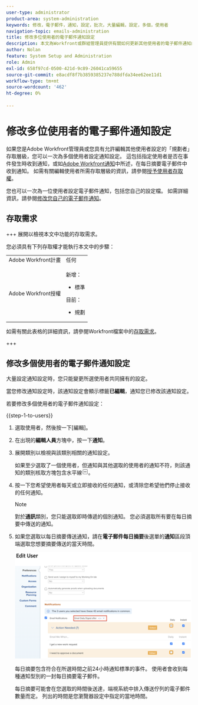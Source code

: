 ```yaml
---
user-type: administrator
product-area: system-administration
keywords: 修改，電子郵件，通知，設定，批次，大量編輯，設定，多個，使用者
navigation-topic: emails-administration
title: 修改多位使用者的電子郵件通知設定
description: 本文為Workfront或群組管理員提供有關如何更新其他使用者的電子郵件通知的資訊。
author: Nolan
feature: System Setup and Administration
role: Admin
exl-id: 658f97cd-0500-421d-9c89-26041ca59655
source-git-commit: e8acdf8f7b3859385237e788dfda34ee62ee11d1
workflow-type: tm+mt
source-wordcount: '462'
ht-degree: 0%

---
```


# 修改多位使用者的電子郵件通知設定

<!-- Audited: 12/2023 -->

如果您是Adobe Workfront管理員或您具有允許編輯其他使用者設定的「規劃者」存取層級，您可以一次為多個使用者設定通知設定。 這包括指定使用者是否在事件發生時收到通知，或如[Adobe Workfront通知](../../../workfront-basics/using-notifications/wf-notifications.md)中所述，在每日摘要電子郵件中收到通知。 如需有關編輯使用者所需存取層級的資訊，請參閱[授予使用者存取權](../../../administration-and-setup/add-users/configure-and-grant-access/grant-access-other-users.md)。

您也可以一次為一位使用者設定電子郵件通知，包括您自己的設定檔。 如需詳細資訊，請參閱[修改您自己的電子郵件通知](../../../workfront-basics/using-notifications/activate-or-deactivate-your-own-event-notifications.md)。


## 存取需求

+++ 展開以檢視本文中功能的存取需求。

您必須具有下列存取權才能執行本文中的步驟：

<table style="table-layout:auto"> 
 <col> 
 <col> 
 <tbody> 
  <tr> 
   <td role="rowheader">Adobe Workfront計畫</td> 
   <td>任何</td> 
  </tr> 
  <tr> 
   <td role="rowheader">Adobe Workfront授權</td> 
   <td> 
      <p>新增：</p>
         <ul>
         <li><p>標準</p></li>
         </ul>
      <p>目前：</p>
         <ul>
         <li><p>規劃</p></li>
         </ul>
   </td>
  </tr> 
 </tbody> 
</table>

如需有關此表格的詳細資訊，請參閱Workfront檔案中的[存取需求](/help/quicksilver/administration-and-setup/add-users/access-levels-and-object-permissions/access-level-requirements-in-documentation.md)。

+++

## 修改多個使用者的電子郵件通知設定

大量設定通知設定時，您只能變更所選使用者共同擁有的設定。

當您修改通知設定時，該通知設定會顯示標籤&#x200B;**已編輯**，通知您已修改該通知設定。

若要修改多個使用者的電子郵件通知設定：

{{step-1-to-users}}

1. 選取使用者，然後按一下[編輯]。**&#x200B;**
1. 在出現的&#x200B;**編輯人員**&#x200B;方塊中，按一下&#x200B;**通知**。

1. 展開類別以檢視與該類別相關的通知設定。

   如果至少選取了一個使用者，但通知與其他選取的使用者的通知不符，則該通知的類別核取方塊包含水平線![Line而不是核取記號](assets/straight-line-instead-of-checkmark.jpg)。


1. 按一下您希望使用者每天或立即接收的任何通知，或清除您希望他們停止接收的任何通知。

   >[!NOTE]
   >
   >   對於&#x200B;**通訊**&#x200B;類別，您只能選取即時傳遞的個別通知。 您必須選取所有要在每日摘要中傳送的通知。


1. 如果您選取以每日摘要傳送通知，請在&#x200B;**電子郵件每日摘要**&#x200B;後選單的&#x200B;**通知**&#x200B;區段頂端選取您想要摘要傳送的當天時間。

   ![每日摘要時間](assets/daily-digest-time.png)

   每日摘要包含符合在所選時間之前24小時通知標準的事件。 使用者會收到每種通知型別的一封每日摘要電子郵件。

   每日摘要可能會在您選取的時間後送達，端視系統中排入傳送佇列的電子郵件數量而定。 列出的時間是您瀏覽器設定中指定的當地時間。
